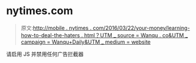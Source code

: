 # nytimes.com

> 原文:[http://mobile . nytimes . com/2016/03/22/your-money/learning-how-to-deal-the-haters . html？UTM _ source = Wanqu . co&UTM _ campaign = Wanqu+Daily&UTM _ medium = website](http://mobile.nytimes.com/2016/03/22/your-money/learning-how-to-deal-with-the-haters.html?utm_source=wanqu.co&utm_campaign=Wanqu+Daily&utm_medium=website)

请启用 JS 并禁用任何广告拦截器